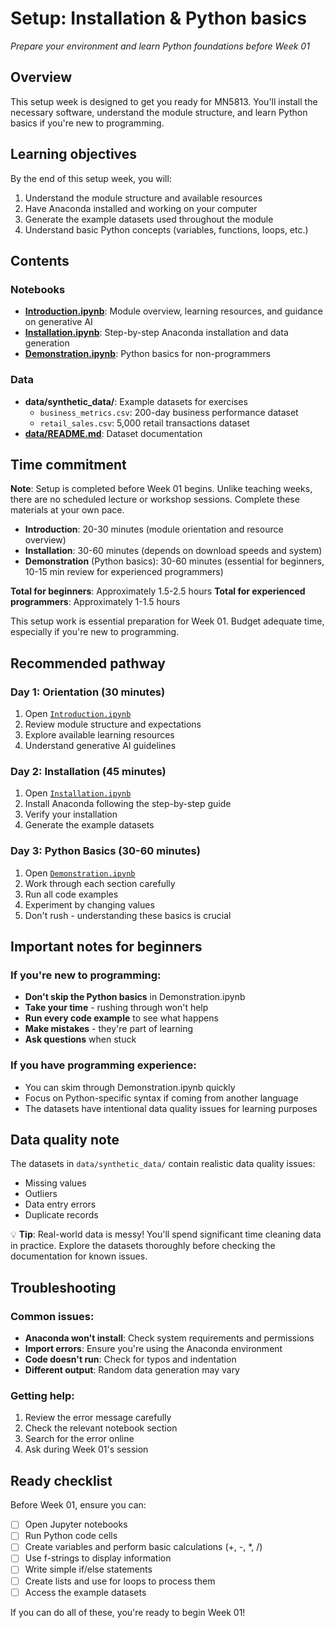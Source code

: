 # Setup: Installation & Python basics

*Prepare your environment and learn Python foundations before Week 01*

## Overview

This setup week is designed to get you ready for MN5813. You'll install the necessary software, understand the module structure, and learn Python basics if you're new to programming.

## Learning objectives

By the end of this setup week, you will:
1. Understand the module structure and available resources
2. Have Anaconda installed and working on your computer
3. Generate the example datasets used throughout the module
4. Understand basic Python concepts (variables, functions, loops, etc.)

## Contents

### Notebooks
- **[Introduction.ipynb](./Introduction.ipynb)**: Module overview, learning resources, and guidance on generative AI
- **[Installation.ipynb](./Installation.ipynb)**: Step-by-step Anaconda installation and data generation
- **[Demonstration.ipynb](./Demonstration.ipynb)**: Python basics for non-programmers

### Data
- **data/synthetic_data/**: Example datasets for exercises
  - `business_metrics.csv`: 200-day business performance dataset
  - `retail_sales.csv`: 5,000 retail transactions dataset
- **[data/README.md](./data/README.md)**: Dataset documentation

## Time commitment

**Note**: Setup is completed before Week 01 begins. Unlike teaching weeks, there are no scheduled lecture or workshop sessions. Complete these materials at your own pace.

- **Introduction**: 20-30 minutes (module orientation and resource overview)
- **Installation**: 30-60 minutes (depends on download speeds and system)
- **Demonstration** (Python basics): 30-60 minutes (essential for beginners, 10-15 min review for experienced programmers)

**Total for beginners**: Approximately 1.5-2.5 hours
**Total for experienced programmers**: Approximately 1-1.5 hours

This setup work is essential preparation for Week 01. Budget adequate time, especially if you're new to programming.

## Recommended pathway

### Day 1: Orientation (30 minutes)
1. Open [`Introduction.ipynb`](./Introduction.ipynb)
2. Review module structure and expectations
3. Explore available learning resources
4. Understand generative AI guidelines

### Day 2: Installation (45 minutes)
1. Open [`Installation.ipynb`](./Installation.ipynb)
2. Install Anaconda following the step-by-step guide
3. Verify your installation
4. Generate the example datasets

### Day 3: Python Basics (30-60 minutes)
1. Open [`Demonstration.ipynb`](./Demonstration.ipynb)
2. Work through each section carefully
3. Run all code examples
4. Experiment by changing values
5. Don't rush - understanding these basics is crucial

## Important notes for beginners

### If you're new to programming:
- **Don't skip the Python basics** in Demonstration.ipynb
- **Take your time** - rushing through won't help
- **Run every code example** to see what happens
- **Make mistakes** - they're part of learning
- **Ask questions** when stuck

### If you have programming experience:
- You can skim through Demonstration.ipynb quickly
- Focus on Python-specific syntax if coming from another language
- The datasets have intentional data quality issues for learning purposes

## Data quality note

The datasets in `data/synthetic_data/` contain realistic data quality issues:
- Missing values
- Outliers
- Data entry errors
- Duplicate records

💡 **Tip**: Real-world data is messy! You'll spend significant time cleaning data in practice. Explore the datasets thoroughly before checking the documentation for known issues.

## Troubleshooting

### Common issues:
- **Anaconda won't install**: Check system requirements and permissions
- **Import errors**: Ensure you're using the Anaconda environment
- **Code doesn't run**: Check for typos and indentation
- **Different output**: Random data generation may vary

### Getting help:
1. Review the error message carefully
2. Check the relevant notebook section
3. Search for the error online
4. Ask during Week 01's session

## Ready checklist

Before Week 01, ensure you can:
- [ ] Open Jupyter notebooks
- [ ] Run Python code cells
- [ ] Create variables and perform basic calculations (+, -, *, /)
- [ ] Use f-strings to display information
- [ ] Write simple if/else statements
- [ ] Create lists and use for loops to process them
- [ ] Access the example datasets

If you can do all of these, you're ready to begin Week 01!
